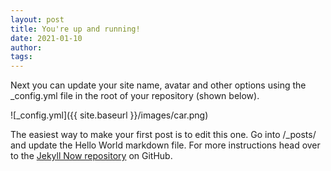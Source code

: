 ```yaml
---
layout: post
title: You're up and running!
date: 2021-01-10
author:
tags:
---
```


Next you can update your site name, avatar and other options using the _config.yml file in the root of your repository (shown below).

![_config.yml]({{ site.baseurl }}/images/car.png)

The easiest way to make your first post is to edit this one. Go into /_posts/ and update the Hello World markdown file. For more instructions head over to the [Jekyll Now repository](https://github.com/barryclark/jekyll-now) on GitHub.